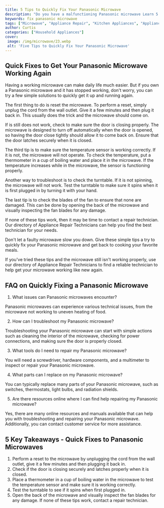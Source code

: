 ```yaml
---
title: 5 Tips to Quickly Fix Your Panasonic Microwave
description: "Do you have a malfunctioning Panasonic microwave Learn 5 simple tips to quickly and easily fix any problems youre having with your appliance Avoid the expense of professional repairs and get your Panasonic microwave back in working order"
keywords: fix panasonic microwave
tags: ["Microwave", "Appliance Repair", "Kitchen Appliances", "Appliance Brand"]
author: Curtis
categories: ["Household Appliances"]
cover: 
 image: /img/microwave/23.webp
 alt: 'Five Tips to Quickly Fix Your Panasonic Microwave'
---
```

## Quick Fixes to Get Your Panasonic Microwave Working Again
Having a working microwave can make daily life much easier. But if you own a Panasonic microwave and it has stopped working, don't worry, you can try a few simple solutions to quickly get it up and running again.

The first thing to do is reset the microwave. To perform a reset, simply unplug the cord from the wall outlet. Give it a few minutes and then plug it back in. This usually does the trick and the microwave should come on.

If is still does not work, check to make sure the door is closing properly. The microwave is designed to turn off automatically when the door is opened, so having the door close tightly should allow it to come back on. Ensure that the door latches securely when it is closed.

The third tip is to make sure the temperature sensor is working correctly. If it is not, the microwave will not operate. To check the temperature, put a thermometer in a cup of boiling water and place it in the microwave. If the temperature increases while in the microwave, the sensor is functioning properly. 

Another way to troubleshoot is to check the turntable. If it is not spinning, the microwave will not work. Test the turntable to make sure it spins when it is first plugged in by turning it with your hand.

The last tip is to check the blades of the fan to ensure that none are damaged. This can be done by opening the back of the microwave and visually inspecting the fan blades for any damage.

If none of these tips work, then it may be time to contact a repair technician. Our directory of Appliance Repair Technicians can help you find the best technician for your needs. 

Don't let a faulty microwave slow you down. Give these simple tips a try to quickly fix your Panasonic microwave and get back to cooking your favorite meals. 

If you've tried these tips and the microwave still isn't working properly, use our directory of Appliance Repair Technicians to find a reliable technician to help get your microwave working like new again.

## FAQ on Quickly Fixing a Panasonic Microwave

1. What issues can Panasonic microwaves encounter?
 
Panasonic microwaves can experience various technical issues, from the microwave not working to uneven heating of food.

2. How can I troubleshoot my Panasonic microwave?

Troubleshooting your Panasonic microwave can start with simple actions such as cleaning the interior of the microwave, checking for power connections, and making sure the door is properly closed.

3. What tools do I need to repair my Panasonic microwave?

You will need a screwdriver, hardware components, and a multimeter to inspect or repair your Panasonic microwave.

4. What parts can I replace on my Panasonic microwave?

You can typically replace many parts of your Panasonic microwave, such as switches, thermostats, light bulbs, and radiation shields.

5. Are there resources online where I can find help repairing my Panasonic microwave?

Yes, there are many online resources and manuals available that can help you with troubleshooting and repairing your Panasonic microwave. Additionally, you can contact customer service for more assistance.

## 5 Key Takeaways - Quick Fixes to Panasonic Microwaves 
1. Perform a reset to the microwave by unplugging the cord from the wall outlet, give it a few minutes and then plugging it back in.
2. Check if the door is closing securely and latches properly when it is closed. 
3. Place a thermometer in a cup of boiling water in the microwave to test the temperature sensor and make sure it is working correctly.
4. Test the turntable to see if it spins when first plugged in. 
5. Open the back of the microwave and visually inspect the fan blades for any damage. If none of these tips work, contact a repair technician.
